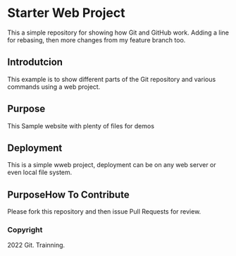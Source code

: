 # Starter Web Project

This a simple repository for showing how Git and GitHub work. Adding a line for rebasing, then more changes from my feature branch too.

## Introdutcion

This example is to show different parts of the Git repository and various commands using a web project.

## Purpose

This Sample website with plenty of files for demos

## Deployment

This is a simple wweb project, deployment can be on any web server or even local file system.

## PurposeHow To Contribute

Please fork this repository and then issue Pull Requests for review.

### Copyright

2022 Git. Trainning.
